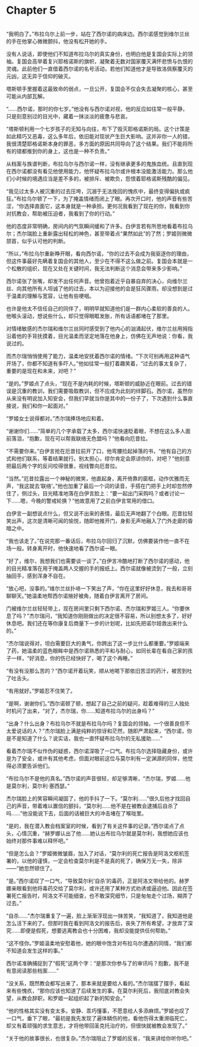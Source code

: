 # Chapter 5

<br>
“我明白了。”布拉乌尔上前一步，站在了西尔诺的病床边。西尔诺感觉到维尔兰丝的手在他掌心微微颤抖，他没有松开她的手。

没有人说话，即使他们不知道布拉乌尔的真实身份，也明白他是复国会实际上的领袖。复国会高举着复兴耶格诺斯的旗帜，凝聚着无数对国家覆灭满怀悲愤与仇恨的灵魂。此前他们一直借着西尔诺的名号活动，若他们知道他才是导致洛佩察覆灭的元凶，这无异于信仰的破灭。

塔斯顿手里握着这最致命的弱点，一旦公开，复国会不仅会失去凝聚的核心，甚至可能从内部瓦解。

“……西尔诺，那时的你七岁。”他没有与西尔诺对视，他的反应如往常一般平静，只是刻意别过的目光中，藏着一抹淡淡的疲惫与悲哀。

“塔斯顿利用一个七岁孩子的无知与向往，布下了毁灭耶格诺斯的局。这个计策是如此精巧又恶毒，这么多年后，依旧能对现状产生巨大影响。这并非你一人的错，我很清楚耶格诺斯本身的罪恶，多方面的原因共同导向了这个结果。我们不能将所有的错都推到你的身上，这也是一种不负责。”

从档案与族谱判断，布拉乌尔与西尔诺一样，没有继承更多的鬼族血统。且直到现在西尔诺都没有看见他使用能力，他怀疑布拉乌尔或许根本没能激活能力。那么他们小时候的境遇应当是差不多的，被排斥、被欺负，怨恨着耶格诺斯残酷的偏见。

“我见过太多人被沉重的过去压垮，沉溺于无法挽回的愧疚中，最终变得偏执或疯狂。”布拉乌尔顿了一下，为了掩盖情绪而闭上了眼。再次开口时，他的声音有些苦涩，“你选择直面它，这本身就是一种承担。更何况我看到了现在的你，我看到你对抗教会，帮助被压迫者，我看到了你的行动。”

他的态度非常明确，房间内的气氛瞬间缓和了许多。白伊言若有所思地看着布拉乌尔；杰尔瑞脸上重新露出轻松的神色，甚至带着点“果然如此”的了然；罗姬则微微颔首，似乎认可他的判断。

“所以，”布拉乌尔重新睁开眼，看向西尔诺，“你的过去不会成为我驱逐你的理由，但这件事最好先瞒着复国会的其他人，至少在不得不这么做之前。复国会本就是一个松散的组织，现在又处在关键时间，我无法判断这个消息会带来多少影响。”

西尔诺张了张嘴，却发不出任何声音。他曾抱着近乎自暴自弃的决心，向维尔兰丝、向其他所有人坦诚了他的过去，本以为迎接他的会是狂风骤雨，却没想到是过于温柔的理解与宽容，让他有些哽咽。

也许是他太不信任自己的同伴了，明明早就知道他们是一群内心柔软的善良的人。他喉头滚动，想说些什么，却只觉得眼眶发胀，所有话语都堵在了那里。

对情绪敏感的杰尔瑞和维尔兰丝同时感受到了他内心的汹涌起伏，维尔兰丝用拇指沿着他的手背抚摸着，目光温柔而坚定地落在他身上，仿佛在无声地说：你看，我说过的。

而杰尔瑞悄悄使用了能力，温柔地安抚着西尔诺的情绪。“下次可别再用这种语气开场了，你都不知道有多吓人。”他如往常一般打着趣笑着，“过去的事太复杂了，重要的是现在和未来，对吧？”

“是的。”罗姬点了点头，“现在不是内耗的时候，塔斯顿的威胁近在眼前。过去的错误是沉重的教训，我们需要吸取教训，但不应成为此刻的绊脚石。西尔诺，虽然你从来没有明说加入知安会，但我们早就当你是其中的一份子了，下次遇到什么事直接说，我们和你一起面对。”

“罗姬女士说得都对。”杰尔瑞捧场地应和着。

“谢谢你们……”简单的几个字承载了太多，西尔诺快速眨着眼，不想在这么多人面前落泪，“抱歉，现在可以帮我联络无色盟吗？”他看向厄昔拉。

“不需要你来。”白伊言抢在厄昔拉前开了口，他弯腰捡起掉落的书，“他有自己的方式和他们联系，等着结果就行。别太担心，缪尔肯定会原谅你的，对吧？”他刻意把最后两个字的反问咬得很重，视线瞥向厄昔拉。

“当然。”厄昔拉露出一个神秘的微笑，他直起身，离开倚靠的窗框，动作优雅而无声，“我这就去‘联络’。”他也加重了最后一个词的读音，手搭在门把手上时却忽然停住了，侧过头，目光精准地落在白伊言脸上：“要一起出门采购吗？或者讨论一下……嗯，今晚的警戒轮换？”他故意用了之前白伊言常用的借口。

白伊言一副想说点什么，但又说不出来的表情，最后无声地翻了个白眼。厄昔拉轻笑出声，这次是清晰可闻的愉悦，随即他推开门，身影无声地融入了门外走廊的昏暗之中。

“我也该走了。”在说完那一番话后，布拉乌尔回归了沉默，仿佛要装作他一直不在场一般。转身离开时，他快速地看了西尔诺一眼。

“好了，维尔，我想我们也需要谈一谈了。”白伊言冷酷地打断了西尔诺的感动，他的目光精准落在用于掩盖两人交握的手的报纸上。西尔诺就像被烫到了一般，立刻抽回手，感到浑身不自在。

“放心吧，没事的。”维尔兰丝扑哧一下笑出了声，“你在这里好好休息，我去和哥哥聊聊天。”她温柔地帮西尔诺掖好被角，随着白伊言离开了房间。

门被维尔兰丝轻轻带上，现在房间里只剩下西尔诺、杰尔瑞和罗姬三人。“你要休息了吗？”杰尔瑞问，“我知道你刚刚做出的决定很不容易，所以别想太多了，好好休息吧。我们还在等你康复后商量下一步的计划呢，比如先把诺尔娅救出来什么的。”

“杰尔瑞说得对，坦白需要巨大的勇气，你跨出了这一步比什么都重要。”罗姬端来了药，她温柔的蓝色眼眸中是西尔诺熟悉的平和与耐心，如同长辈在看自己家的孩子一样，“好消息，你的伤已经快好了，喝了这个再睡。”

“有没有没那么苦的？”西尔诺开着玩笑，顺从地喝下那依旧苦涩的药汁，被苦到吐了吐舌头。

“有用就好。”罗姬忍不住笑了。

“是啊，谢谢你们。”西尔诺顿了顿，想起了自己之前的疑问，趁着难得的三人独处时机问了出来，“对了，杰尔瑞，你……知道布拉乌尔的出身吗？”

“出身？什么出身？布拉乌尔不就是布拉乌尔吗？复国会的领袖，一个很善良但不太爱说话的人？”杰尔瑞脸上满是纯粹的惊讶和茫然，随即严肃起来，“西尔诺，你是不是知道了什么？说实话，我也一直怀疑布拉乌尔的无私援助……”

看着杰尔瑞不似作伪的疑惑，西尔诺深吸了一口气。布拉乌尔选择隐藏身份，或许是为了安全，或许有其他考虑，但面对眼前这位与莫尔利有一定渊源的同伴，他觉得必须要告诉他们。

“布拉乌尔不是他的真名。”西尔诺的声音很轻，却足够清晰，“杰尔瑞，罗姬……他是莫尔利，莫尔利·塞西瑟。”

杰尔瑞脸上的笑容瞬间凝固了，他的手抖了一下。“莫尔利……”很久后他才找回自己的声音，带着难以置信的颤抖，“莫尔利……他不是在被教会逮捕后自杀了吗……”他没能说下去，后面的话被巨大的冲击堵在了喉咙里。

“是的，我在潜入教会档案室的时候，看到了有关这件事的记录。”西尔诺点了点头，心情沉重，“赫罗娜认出了他……她认出布拉乌尔就是莫尔利，我想她应该也始终对那件事难以释怀吧。”

“但是怎么会？”罗姬微微皱眉，加入了对话，“莫尔利的死亡报告是阿洛文枢机签署的，以他的谨慎，一定会检查莫尔利是不是真的死了，确保万无一失，除非——”她忽然顿住了。

“是。”西尔诺叹了一口气，“导致莫尔利‘自杀’的毒药，正是阿洛文带给他的。赫罗娜亲眼看到他将毒药交给了莫尔利，或许还用了某种方式劝诱或逼迫他。因此在签署死亡报告时，阿洛文不可能细查，也不敢深究细节，只是匆匆走个过场，糊弄了过去。”

“自杀……”杰尔瑞重复了一遍，脸上渐渐浮现出一抹苦笑，“我知道了，我知道他是怎么活下来的了。但那时我在看到阿洛文的报告后，丧失了所有希望，才放弃了深究……即便是假死，想要逃离教会也十分困难，我却没能提供任何帮助。”

“这不怪你。”罗姬温柔地安慰着他，她的眼中饱含对布拉乌尔遭遇的同情，“我们都不知道会发生这样的事。”

西尔诺准确捕捉到了“假死”这两个字：“是那次你参与了的审讯吗？抱歉，我不是有意阅读那些档案……”

“没关系，既然教会都写出来了，那本来就是要给人看的。”杰尔瑞摆了摆手，看起来有些愧疚，“那你应该也知道了后续发生的事。在莫尔利死后，我彻底对教会失望，从教会辞职，和罗姬一起组织起了新的知安会。”

“他的性格其实没有变太多。安静、乖巧懂事，不愿意给人多添麻烦。”罗姬也叹了一口气，垂下了眼，“最初是我先发现了遍体鳞伤的他，看他伤得太重濒临死亡，却又有着顽强的求生意志，才将他带回圣克托治疗的，但很快就被教会发现了。”

“关于他的故事很长，也很复杂。”杰尔瑞阻止了罗姬的反省，“我来讲给你听你吧。”
